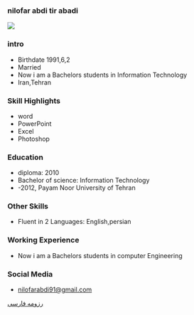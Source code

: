### nilofar abdi tir abadi
<img src="pic.jpeg">

### intro


+ Birthdate 1991,6,2
+ Married
+ Now i am a Bachelors students in Information Technology
+ Iran,Tehran

### Skill Highlights



+ word
+ PowerPoint 
+ Excel
+ Photoshop


### Education


+ diploma: 2010
+ Bachelor of science: Information Technology
+  -2012, Payam Noor University of Tehran

### Other Skills


+ Fluent in 2 Languages: English,persian



### Working Experience


+ Now i am a Bachelors students in computer Engineering 


### Social Media


+ nilofarabdi91@gmail.com 
 




[رزومه فارسی](/resume-fa)
<br>
